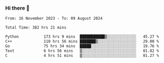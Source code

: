 ### Hi there 👋

<!--
**floyiac/floyiac** is a ✨ _special_ ✨ repository because its `README.md` (this file) appears on your GitHub profile.

Here are some ideas to get you started:

- 🔭 I’m currently working on ...
- 🌱 I’m currently learning ...
- 👯 I’m looking to collaborate on ...
- 🤔 I’m looking for help with ...
- 💬 Ask me about ...
- 📫 How to reach me: ...
- 😄 Pronouns: ...
- ⚡ Fun fact: ...
-->

<!--START_SECTION:waka-->

```txt
From: 16 November 2023 - To: 09 August 2024

Total Time: 382 hrs 21 mins

Python           173 hrs 9 mins  ███████████▒░░░░░░░░░░░░░   45.27 %
C++              110 hrs 56 mins ███████▒░░░░░░░░░░░░░░░░░   29.00 %
Go               75 hrs 34 mins  █████░░░░░░░░░░░░░░░░░░░░   19.76 %
Text             6 hrs 56 mins   ▒░░░░░░░░░░░░░░░░░░░░░░░░   01.82 %
C                4 hrs 51 mins   ▒░░░░░░░░░░░░░░░░░░░░░░░░   01.27 %
```

<!--END_SECTION:waka-->
